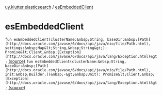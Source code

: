 [uy.klutter.elasticsearch](index.md) / [esEmbeddedClient](.)


# esEmbeddedClient
`fun esEmbeddedClient(clusterName:&nbsp;String, baseDir:&nbsp;[Path](http://docs.oracle.com/javase/6/docs/api/java/nio/file/Path.html), settings:&nbsp;Map&lt;String,&nbsp;String&gt;): Promise&lt;Client,&nbsp;[Exception](http://docs.oracle.com/javase/6/docs/api/java/lang/Exception.html)&gt;` [(source)](https://github.com/kohesive/klutter/blob/master/elasticsearch-jdk7/src/main/kotlin/uy/klutter/elasticsearch/Client.kt#L80)
`fun esEmbeddedClient(clusterName:&nbsp;String, baseDir:&nbsp;[Path](http://docs.oracle.com/javase/6/docs/api/java/nio/file/Path.html), init:&nbsp;Builder.()&nbsp;-&gt;&nbsp;Unit): Promise&lt;Client,&nbsp;[Exception](http://docs.oracle.com/javase/6/docs/api/java/lang/Exception.html)&gt;` [(source)](https://github.com/kohesive/klutter/blob/master/elasticsearch-jdk7/src/main/kotlin/uy/klutter/elasticsearch/Client.kt#L88)


